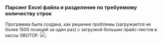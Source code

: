 ### Парсинг Excel файла и разделение по требуемому количеству строк
Программа была создана, как решение проблемы (загружается не более 1500 позиций за один раз) с загрузкой больших прайс-листов в кассы ЭВОТОР.
![](https://img.shields.io/badge/Java8-8%2B-orange); 
